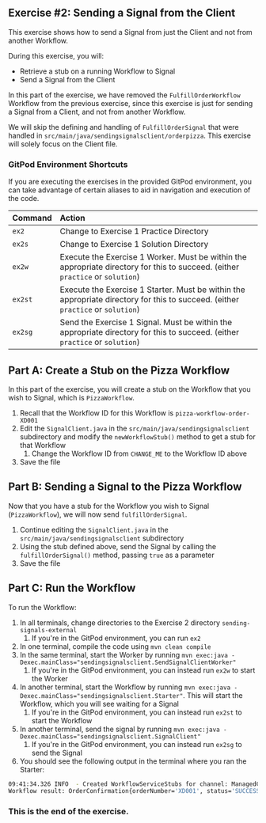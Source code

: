## Exercise #2: Sending a Signal from the Client

This exercise shows how to send a Signal from just the Client and not from another Workflow.

During this exercise, you will:

- Retrieve a stub on a running Workflow to Signal
- Send a Signal from the Client

In this part of the exercise, we have removed the `FulfillOrderWorkflow` Workflow from the previous exercise, since this exercise is just for sending a Signal from a Client, and not from another Workflow.

We will skip the defining and handling of `FulfillOrderSignal` that were handled in `src/main/java/sendingsignalsclient/orderpizza`. This exercise will solely focus on the Client file.

### GitPod Environment Shortcuts

If you are executing the exercises in the provided GitPod environment, you
can take advantage of certain aliases to aid in navigation and execution of
the code.

| Command | Action                                                                                                                             |
| :------ | :--------------------------------------------------------------------------------------------------------------------------------- |
| `ex2`   | Change to Exercise 1 Practice Directory                                                                                            |
| `ex2s`  | Change to Exercise 1 Solution Directory                                                                                            |
| `ex2w`  | Execute the Exercise 1 Worker. Must be within the appropriate directory for this to succeed. (either `practice` or `solution`)     |
| `ex2st` | Execute the Exercise 1 Starter. Must be within the appropriate directory for this to succeed. (either `practice` or `solution`)    |
| `ex2sg` | Send the Exercise 1 Signal. Must be within the appropriate directory for this to succeed. (either `practice` or `solution`) |


## Part A: Create a Stub on the Pizza Workflow

In this part of the exercise, you will create a stub on the Workflow that you wish to Signal, which is `PizzaWorkflow`.

1. Recall that the Workflow ID for this Workflow is `pizza-workflow-order-XD001`
1. Edit the `SignalClient.java` in the `src/main/java/sendingsignalsclient` subdirectory and modify the `newWorkflowStub()` method to get a stub for that Workflow
   1. Change the Workflow ID from `CHANGE_ME` to the Workflow ID above
1. Save the file

## Part B: Sending a Signal to the Pizza Workflow

Now that you have a stub for the Workflow you wish to Signal (`PizzaWorkflow`), we will now send `fulfillOrderSignal`.

1. Continue editing the `SignalClient.java` in the `src/main/java/sendingsignalsclient` subdirectory
1. Using the stub defined above, send the Signal by calling the `fulfillOrderSignal()` method, passing `true` as a parameter
1. Save the file


## Part C: Run the Workflow

To run the Workflow:

1. In all terminals, change directories to the Exercise 2 directory `sending-signals-external`
   1. If you're in the GitPod environment, you can run `ex2`
1. In one terminal, compile the code using `mvn clean compile`
1. In the same terminal, start the Worker by running `mvn exec:java -Dexec.mainClass="sendingsignalsclient.SendSignalClientWorker"`
   1. If you're in the GitPod environment, you can instead run `ex2w` to start the Worker
1. In another terminal, start the Workflow by running `mvn exec:java -Dexec.mainClass="sendingsignalsclient.Starter"`. This will start the Workflow, which you will see waiting for a Signal
   1. If you're in the GitPod environment, you can instead run `ex2st` to start the Workflow
1. In another terminal, send the signal by running `mvn exec:java -Dexec.mainClass="sendingsignalsclient.SignalClient"`
   1. If you're in the GitPod environment, you can instead run `ex2sg` to send the Signal
1. You should see the following output in the terminal where you ran the Starter:

```bash
09:41:34.326 INFO  - Created WorkflowServiceStubs for channel: ManagedChannelOrphanWrapper{delegate=ManagedChannelImpl{logId=1, target=127.0.0.1:7233}}
Workflow result: OrderConfirmation{orderNumber='XD001', status='SUCCESS', confirmationNumber='P24601', billingTimestamp=1712500897, amount=3500}
```

### This is the end of the exercise.

